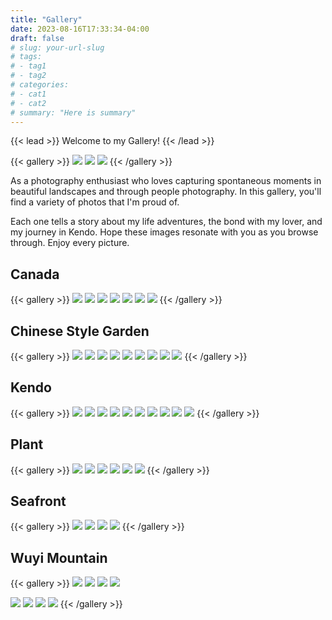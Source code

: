 ```yaml
---
title: "Gallery"
date: 2023-08-16T17:33:34-04:00
draft: false
# slug: your-url-slug
# tags:
# - tag1
# - tag2
# categories:
# - cat1
# - cat2
# summary: "Here is summary"
---
```


{{< lead >}}
Welcome to my Gallery!
{{< /lead >}}

{{< gallery >}}
<img src="gallery/choice/choice_2_5.JPG" class="grid-w30 md:grid-w33 xl:grid-w30" />
<img src="gallery/choice/choice_2_2.JPG" class="grid-w30 md:grid-w33 xl:grid-w30" />
<img src="gallery/wuyi/wuyi_1_5.jpeg" class="grid-w30 md:grid-w33 xl:grid-w30" />
{{< /gallery >}}

As a photography enthusiast who loves capturing spontaneous moments in beautiful landscapes and through people photography. In this gallery, you'll find a variety of photos that I'm proud of.

Each one tells a story about my life adventures, the bond with my lover, and my journey in Kendo. Hope these images resonate with you as you browse through. Enjoy every picture.

<!-- ## Canada

{{< gallery >}}
<img src="gallery/travel/hp_2_9.jpeg" class="grid-w50 md:grid-w50 xl:grid-w50" />
<img src="gallery/travel/hp_2_10.jpeg" class="grid-w50 md:grid-w50 xl:grid-w50" />
{{< /gallery >}} -->

## Canada

{{< gallery >}}
<img src="gallery/canada/ca_1_9.JPG" class="grid-w66 md:grid-w66 xl:grid-w66" />
<img src="gallery/canada/ca_1_3.JPG" class="grid-w30 md:grid-w33 xl:grid-w30" />
<img src="gallery/canada/ca_1_4.JPG" class="grid-w30 md:grid-w33 xl:grid-w30" />
<img src="gallery/canada/ca_1_6.JPG" class="grid-w30 md:grid-w33 xl:grid-w30" />
<img src="gallery/canada/ca_1_7.JPG" class="grid-w30 md:grid-w33 xl:grid-w30" />
<img src="gallery/canada/ca_1_8.JPG" class="grid-w66 md:grid-w66 xl:grid-w66" />
<img src="gallery/choice/choice_2_3.jpg" class="grid-w30 md:grid-w33 xl:grid-w30" />
{{< /gallery >}}

## Chinese Style Garden

{{< gallery >}}
<img src="gallery/travel/hp_1_7.JPG" class="grid-w66 md:grid-w66 xl:grid-w66" />
<img src="gallery/travel/hp_1_4.JPG" class="grid-w30 md:grid-w33 xl:grid-w30" />
<img src="gallery/wuyi/wuyi_2_6.jpeg" class="grid-w66 md:grid-w66 xl:grid-w66" />
<img src="gallery/travel/hp_1_2.JPG" class="grid-w30 md:grid-w33 xl:grid-w30" />
<img src="gallery/travel/hp_2_5.jpeg" class="grid-w30 md:grid-w33 xl:grid-w30" />
<img src="gallery/travel/hp_2_7.JPG" class="grid-w66 md:grid-w66 xl:grid-w66" />
<img src="gallery/travel/hp_1_6.JPG" class="grid-w30 md:grid-w33 xl:grid-w30" />
<img src="gallery/travel/hp_2_4.JPG" class="grid-w30 md:grid-w33 xl:grid-w30" />
<img src="gallery/travel/hp_2_6.JPG" class="grid-w30 md:grid-w33 xl:grid-w30" />
{{< /gallery >}}

## Kendo

{{< gallery >}}
<img src="gallery/kendo/kendo_1_1.jpg" class="grid-w66 md:grid-w66 xl:grid-w66" />
<img src="gallery/kendo/kendo_1_2.JPG" class="grid-w30 md:grid-w33 xl:grid-w30" />
<img src="gallery/kendo/kendo_1_5.JPG" class="grid-w66 md:grid-w66 xl:grid-w66" />
<img src="gallery/kendo/kendo_2_2.JPG" class="grid-w30 md:grid-w33 xl:grid-w30" />
<img src="gallery/kendo/kendo_2_3.JPG" class="grid-w30 md:grid-w33 xl:grid-w30" />
<img src="gallery/kendo/kendo_2_1.JPG" class="grid-w30 md:grid-w33 xl:grid-w30" />
<img src="gallery/kendo/kendo_2_4.JPG" class="grid-w30 md:grid-w33 xl:grid-w30" />
<img src="gallery/kendo/kendo_1_4.JPG" class="grid-w30 md:grid-w33 xl:grid-w30" />
<img src="gallery/kendo/kendo_1_3.JPG" class="grid-w30 md:grid-w33 xl:grid-w30" />
<img src="gallery/kendo/kendo_2_6.JPG" class="grid-w30 md:grid-w33 xl:grid-w30" />
{{< /gallery >}}

## Plant

{{< gallery >}}
<img src="gallery/choice/choice_1_3.JPG" class="grid-w66 md:grid-w66 xl:grid-w66" />
<img src="gallery/plant/plant_1_3.JPG" class="grid-w30 md:grid-w33 xl:grid-w30" />
<img src="gallery/plant/plant_1_2.JPG" class="grid-w30 md:grid-w33 xl:grid-w30" />
<img src="gallery/choice/choice_1_1.JPG" class="grid-w66 md:grid-w66 xl:grid-w66" />
<img src="gallery/choice/choice_2_1.JPG" class="grid-w30 md:grid-w33 xl:grid-w30" />
<img src="gallery/plant/plant_2_1.JPG" class="grid-w30 md:grid-w33 xl:grid-w30" />
{{< /gallery >}}

## Seafront

{{< gallery >}}
<img src="gallery/choice/choice_1_2.JPG" class="grid-w66 md:grid-w66 xl:grid-w66" />
<img src="gallery/choice/choice_2_4.JPG" class="grid-w30 md:grid-w33 xl:grid-w30" />
<img src="gallery/choice/choice_1_4.JPG" class="grid-w30 md:grid-w33 xl:grid-w30" />
<img src="gallery/travel/hp_2_3.jpeg" class="grid-w30 md:grid-w33 xl:grid-w30" />
{{< /gallery >}}

## Wuyi Mountain

{{< gallery >}}
<img src="gallery/wuyi/wuyi_1_3.JPG" class="grid-w66 md:grid-w66 xl:grid-w66" />
<img src="gallery/wuyi/wuyi_1_1.JPG" class="grid-w30 md:grid-w33 xl:grid-w30" />
<img src="gallery/wuyi/wuyi_1_2.JPG" class="grid-w30 md:grid-w33 xl:grid-w30" />
<img src="gallery/wuyi/wuyi_2_2.jpeg" class="grid-w66 md:grid-w66 xl:grid-w66" />

<!-- <img src="gallery/wuyi/wuyi_2_1.JPG" class="grid-w30 md:grid-w33 xl:grid-w30" /> -->
<img src="gallery/wuyi/wuyi_1_4.JPG" class="grid-w30 md:grid-w33 xl:grid-w30" />
<img src="gallery/travel/hp_1_1.JPG" class="grid-w30 md:grid-w33 xl:grid-w30" />
<img src="gallery/wuyi/wuyi_2_3.JPG" class="grid-w30 md:grid-w33 xl:grid-w30" />
<img src="gallery/wuyi/wuyi_2_4.JPG" class="grid-w30 md:grid-w33 xl:grid-w30" />
{{< /gallery >}}
